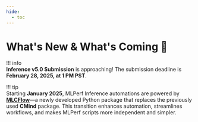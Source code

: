 ```yaml
---
hide:
  - toc
---
```


# What's New & What's Coming 🚀  

!!! info  
    **Inference v5.0 Submission** is approaching! The submission deadline is **February 28, 2025, at 1 PM PST**.  

!!! tip  
    Starting **January 2025**, MLPerf Inference automations are powered by **[MLCFlow](https://docs.mlcommons.org/mlcflow)**—a newly developed Python package that replaces the previously used **CMind** package. This transition enhances automation, streamlines workflows, and makes MLPerf scripts more independent and simpler.  
